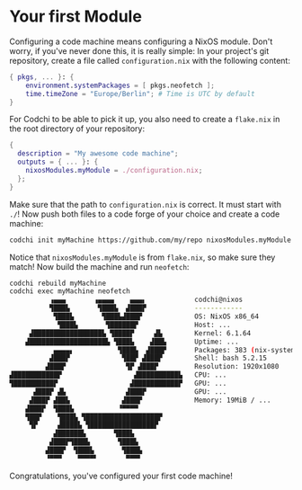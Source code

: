 # Your first Module

Configuring a code machine means configuring a NixOS module. Don't worry, if you've never done this, it is really simple: In your project's git repository, create a file called `configuration.nix` with the following content:
```nix
{ pkgs, ... }: { 
    environment.systemPackages = [ pkgs.neofetch ];
    time.timeZone = "Europe/Berlin"; # Time is UTC by default
}
```
For Codchi to be able to pick it up, you also need to create a `flake.nix` in the root directory of your repository:
```nix
{
  description = "My awesome code machine";
  outputs = { ... }: {
    nixosModules.myModule = ./configuration.nix;
  };
}
```
Make sure that the path to `configuration.nix` is correct. It must start with `./`! Now push both files to a code forge of your choice and create a code machine:
```bash
codchi init myMachine https://github.com/my/repo nixosModules.myModule
```
Notice that `nixosModules.myModule` is from `flake.nix`, so make sure they match! Now build the machine and run `neofetch`:
```bash
codchi rebuild myMachine
codchi exec myMachine neofetch
          ▗▄▄▄       ▗▄▄▄▄    ▄▄▄▖            codchi@nixos
          ▜███▙       ▜███▙  ▟███▛            ------------
           ▜███▙       ▜███▙▟███▛             OS: NixOS x86_64
            ▜███▙       ▜██████▛              Host: ...
     ▟█████████████████▙ ▜████▛     ▟▙        Kernel: 6.1.64
    ▟███████████████████▙ ▜███▙    ▟██▙       Uptime: ...
           ▄▄▄▄▖           ▜███▙  ▟███▛       Packages: 383 (nix-system)
          ▟███▛             ▜██▛ ▟███▛        Shell: bash 5.2.15
         ▟███▛               ▜▛ ▟███▛         Resolution: 1920x1080
▟███████████▛                  ▟██████████▙   CPU: ...
▜██████████▛                  ▟███████████▛   GPU: ...
      ▟███▛ ▟▙               ▟███▛            GPU: ...
     ▟███▛ ▟██▙             ▟███▛             Memory: 19MiB / ...
    ▟███▛  ▜███▙           ▝▀▀▀▀
    ▜██▛    ▜███▙ ▜██████████████████▛
     ▜▛     ▟████▙ ▜████████████████▛
           ▟██████▙       ▜███▙
          ▟███▛▜███▙       ▜███▙
         ▟███▛  ▜███▙       ▜███▙
         ▝▀▀▀    ▀▀▀▀▘       ▀▀▀▘
```
Congratulations, you've configured your first code machine! 
